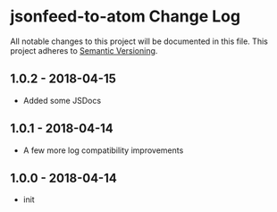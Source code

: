 # jsonfeed-to-atom Change Log
All notable changes to this project will be documented in this file.
This project adheres to [Semantic Versioning](http://semver.org/).

## 1.0.2 - 2018-04-15
* Added some JSDocs

## 1.0.1 - 2018-04-14
* A few more log compatibility improvements

## 1.0.0 - 2018-04-14
* init
